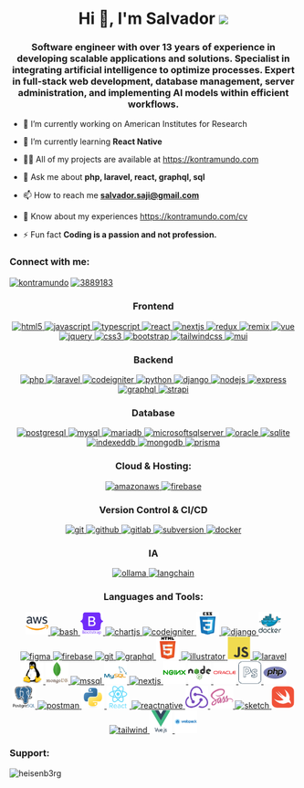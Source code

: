 <h1 align="center">Hi 👋, I'm Salvador <img src = "https://media2.giphy.com/media/QssGEmpkyEOhBCb7e1/giphy.gif?cid=ecf05e47a0n3gi1bfqntqmob8g9aid1oyj2wr3ds3mg700bl&rid=giphy.gif" width = 32px> </h1>
<h3 align="center">Software engineer with over 13 years of experience in developing scalable applications and solutions. Specialist in integrating artificial intelligence to optimize processes. Expert in full-stack web development, database management, server administration, and implementing AI models within efficient workflows.</h3>

- 🔭 I’m currently working on American Institutes for Research 

- 🌱 I’m currently learning **React Native**

- 👨‍💻 All of my projects are available at https://kontramundo.com

- 💬 Ask me about **php, laravel, react, graphql, sql**

- 📫 How to reach me **salvador.saji@gmail.com**

- 📄 Know about my experiences https://kontramundo.com/cv

- ⚡ Fun fact **Coding is a passion and not profession.**

<h3 align="left">Connect with me:</h3>
<p align="left">
<a href="https://linkedin.com/in/kontramundo" target="blank"><img align="center" src="https://raw.githubusercontent.com/rahuldkjain/github-profile-readme-generator/master/src/images/icons/Social/linked-in-alt.svg" alt="kontramundo" height="30" width="40" /></a>
<a href="https://stackoverflow.com/users/3889183" target="blank"><img align="center" src="https://raw.githubusercontent.com/rahuldkjain/github-profile-readme-generator/master/src/images/icons/Social/stack-overflow.svg" alt="3889183" height="30" width="40" /></a>
</p>




<h3 align="center">Frontend</h3>
<p align="center">
  <a href="https://www.w3.org/html/" target="_blank"> 
    <img src="https://img.shields.io/badge/html-E34F26.svg?style=for-the-badge&logo=html5&logoColor=white"
      alt="html5"/> 
  </a>
  
  <a href="https://developer.mozilla.org/en-US/docs/Web/JavaScript" target="_blank"> 
    <img src="https://img.shields.io/badge/Javascript-F7DF1E.svg?style=for-the-badge&logo=javascript&logoColor=black"
      alt="javascript"/> 
  </a> 
  <a href="https://www.typescriptlang.org/" target="_blank"> 
    <img src="https://img.shields.io/badge/typescript-3178C6.svg?style=for-the-badge&logo=typescript&logoColor=white"
      alt="typescript"/>
  </a>
   <a href="https://reactjs.org/" target="_blank"> 
    <img src="https://img.shields.io/badge/reactjs-61DAFB.svg?style=for-the-badge&logo=react&logoColor=black"
      alt="react"/> 
  </a>
  <a href="https://nextjs.org" target="_blank"> 
    <img src="https://img.shields.io/badge/nextjs-000000.svg?style=for-the-badge&logo=nextdotjs&logoColor=white" alt="nextjs"/> 
  </a>
  <a href="https://redux.js.org" target="_blank"> 
    <img src="https://img.shields.io/badge/redux-764ABC.svg?style=for-the-badge&logo=redux&logoColor=white" alt="redux"/> 
  </a> 
  <a href="https://remix.run" target="_blank"> 
    <img src="https://img.shields.io/badge/remix-000000.svg?style=for-the-badge&logo=remix&logoColor=white" alt="remix"/> 
  </a> 
  <a href="https://vue.org/" target="_blank">
    <img src="https://img.shields.io/badge/vue-42D392.svg?style=for-the-badge&logo=vuedotjs&logoColor=white" alt="vue"/> 
  </a>
  <a href="https://jquery.com/" target="_blank">
    <img src="https://img.shields.io/badge/jquery-0769AD.svg?style=for-the-badge&logo=jquery&logoColor=white" alt="jquery"/> 
  </a>
  
  <a href="https://www.w3schools.com/css/" target="_blank">
    <img src="https://img.shields.io/badge/css-1572B6.svg?style=for-the-badge&logo=css3&logoColor=white"
      alt="css3"/>
  </a>
  <a href="https://getbootstrap.com" target="_blank">
    <img src="https://img.shields.io/badge/bootstrap-7952B3.svg?style=for-the-badge&logo=bootstrap&logoColor=white"
      alt="bootstrap"/>
  </a>
  <a href="https://tailwindcss.com/" target="_blank">
    <img src="https://img.shields.io/badge/tailwindcss-00D1B2.svg?style=for-the-badge&logo=tailwindcss&logoColor=white"
      alt="tailwindcss"/>
  </a>
  <a href="https://mui.com/" target="_blank">
    <img src="https://img.shields.io/badge/mui-007FFF.svg?style=for-the-badge&logo=mui&logoColor=white"
      alt="mui"/>
  </a>
</p>


<h3 align="center">Backend</h3>
<p align="center">
  <a href="https://php.net" target="_blank"> 
    <img src="https://img.shields.io/badge/php-7A86B8.svg?style=for-the-badge&logo=php&logoColor=white"
      alt="php"/> 
  </a>
  <a href="https://laravel.com" target="_blank"> 
    <img src="https://img.shields.io/badge/laravel-EB4432.svg?style=for-the-badge&logo=laravel&logoColor=white"
      alt="laravel"/> 
  </a>
  <a href="https://codeigniter.com" target="_blank"> 
    <img src="https://img.shields.io/badge/codeigniter-DD4814.svg?style=for-the-badge&logo=codeigniter&logoColor=white"
      alt="codeigniter"/> 
  </a>
  <a href="https://python.org" target="_blank"> 
    <img src="https://img.shields.io/badge/python-2b5b84.svg?style=for-the-badge&logo=python&logoColor=white"
      alt="python"/> 
  </a>
  <a href="https://djangoproject.com" target="_blank"> 
    <img src="https://img.shields.io/badge/django-44B78B.svg?style=for-the-badge&logo=django&logoColor=white"
      alt="django"/> 
  </a>
  <a href="https://nodejs.org" target="_blank"> 
    <img src="https://img.shields.io/badge/node.js-339933.svg?style=for-the-badge&logo=nodedotjs&logoColor=white"
      alt="nodejs"/> 
  </a>
  <a href="https://nodejs.org" target="_blank"> 
    <img src="https://img.shields.io/badge/express-000000.svg?style=for-the-badge&logo=express&logoColor=white"
      alt="express"/> 
  </a>
  <a href="https://graphql.org" target="_blank">
    <img src="https://img.shields.io/badge/graphql-E10098.svg?style=for-the-badge&logo=graphql&logoColor=white" alt="graphql" />
  </a>
  <a href="https:/strapi.io" target="_blank">
    <img src="https://img.shields.io/badge/strapi-4945ff.svg?style=for-the-badge&logo=strapi&logoColor=white" alt="strapi" />
  </a>
</p>


<h3 align="center">Database</h3>
<p align="center">
  <a href="https://www.postgresql.org" target="_blank"> 
    <img src="https://img.shields.io/badge/postgreSQL-4169E1.svg?style=for-the-badge&logo=postgresql&logoColor=white"
      alt="postgresql"/> 
  </a>
  <a href="https://www.mysql.com" target="_blank"> 
    <img src="https://img.shields.io/badge/mysql-3E6E93.svg?style=for-the-badge&logo=mysql&logoColor=white"
      alt="mysql"/> 
  </a>
  <a href="https://www.mariadb.org" target="_blank"> 
    <img src="https://img.shields.io/badge/mariadb-b47f5b.svg?style=for-the-badge&logo=mariadb&logoColor=white"
      alt="mariadb"/> 
  </a>
  <a href="https://www.microsoft.com/es-mx/sql-server" target="_blank"> 
    <img src="https://img.shields.io/badge/SQLServer-0078d4.svg?style=for-the-badge&logo=microsoftsqlserver&logoColor=white"
      alt="microsoftsqlserver"/> 
  </a>
  <a href="https://www.oracle.com" target="_blank"> 
    <img src="https://img.shields.io/badge/oracle-c74634.svg?style=for-the-badge&logo=oracle&logoColor=white"
      alt="oracle"/> 
  </a>
  <a href="https://sqlite.org" target="_blank"> 
    <img src="https://img.shields.io/badge/sqlite-044a64.svg?style=for-the-badge&logo=sqlite&logoColor=white"
      alt="sqlite"/> 
  </a> 
   <a href="https://developer.mozilla.org/en-US/docs/Web/API/IndexedDB_API" target="_blank"> 
    <img src="https://img.shields.io/badge/indexeddb-000000.svg?style=for-the-badge&logo=files&logoColor=white"
      alt="indexeddb"/> 
  </a> 
  <a href="https://www.mongodb.com" target="_blank"> 
    <img src="https://img.shields.io/badge/mongodb-47A248.svg?style=for-the-badge&logo=mongodb&logoColor=white"
      alt="mongodb"/> 
  </a> 
  <a href="https://prisma.io" target="_blank"> 
    <img src="https://img.shields.io/badge/prisma-000000.svg?style=for-the-badge&logo=prisma&logoColor=white"
      alt="prisma"/> 
  </a> 
</p>


<h3 align="center">Cloud & Hosting:</h3>
<p align="center">
  <a href="https://aws.amazon.com" target="_blank">
    <img  src="https://img.shields.io/badge/AWS-FF9900?style=for-the-badge&logo=amazonaws&logoColor=white" alt="amazonaws"/> 
  </a>
  <a href="https://firebase.google.com/" target="_blank">
    <img src="https://img.shields.io/badge/firebase-FFCA28.svg?style=for-the-badge&logo=firebase&logoColor=black" alt="firebase"/>
  </a>
</p>


<h3 align="center">Version Control & CI/CD</h3>
<p align="center">
  <a href="https://git-scm.com/" target="_blank">
    <img src="https://img.shields.io/badge/git-F05032.svg?style=for-the-badge&logo=git&logoColor=white"
      alt="git"/>
  </a>
  <a href="https://github.com" target="_blank">
    <img src="https://img.shields.io/badge/github-181717.svg?style=for-the-badge&logo=github&logoColor=white" alt="github" />
  </a>
  <a href="https://gitlab.com" target="_blank">
    <img src="https://img.shields.io/badge/gitlab-181717.svg?style=for-the-badge&logo=gitlab&logoColor=white"
      alt="gitlab"/>
  </a>
  <a href="https://subversion.apache.org" target="_blank">
    <img src="https://img.shields.io/badge/subversion-93B0DA.svg?style=for-the-badge&logo=subversion&logoColor=white"
      alt="subversion"/>
  </a>
    <a href="https://www.docker.com/" target="_blank">
    <img src="https://img.shields.io/badge/docker-2496ED.svg?style=for-the-badge&logo=docker&logoColor=white"
      alt="docker"/>
  </a>
</p>


<h3 align="center">IA</h3>
<p align="center">
  <a href="https://ollama.com" target="_blank">
    <img src="https://img.shields.io/badge/ollama-FFFFFF.svg?style=for-the-badge&logo=ollama&logoColor=black"
      alt="ollama"/>
  </a>

  <a href="https://www.langchain.com" target="_blank">
    <img src="https://img.shields.io/badge/langchain-FFFFFF.svg?style=for-the-badge&logo=langchain&logoColor=black"
      alt="langchain"/>
  </a>
</p>


<h3 align="center">Languages and Tools:</h3>
<p align="center"> <a href="https://aws.amazon.com" target="_blank" rel="noreferrer"> <img src="https://raw.githubusercontent.com/devicons/devicon/master/icons/amazonwebservices/amazonwebservices-original-wordmark.svg" alt="aws" width="40" height="40"/> </a> <a href="https://www.gnu.org/software/bash/" target="_blank" rel="noreferrer"> <img src="https://www.vectorlogo.zone/logos/gnu_bash/gnu_bash-icon.svg" alt="bash" width="40" height="40"/> </a> <a href="https://getbootstrap.com" target="_blank" rel="noreferrer"> <img src="https://raw.githubusercontent.com/devicons/devicon/master/icons/bootstrap/bootstrap-plain-wordmark.svg" alt="bootstrap" width="40" height="40"/> </a> <a href="https://www.chartjs.org" target="_blank" rel="noreferrer"> <img src="https://www.chartjs.org/media/logo-title.svg" alt="chartjs" width="40" height="40"/> </a> <a href="https://codeigniter.com" target="_blank" rel="noreferrer"> <img src="https://cdn.worldvectorlogo.com/logos/codeigniter.svg" alt="codeigniter" width="40" height="40"/> </a> <a href="https://www.w3schools.com/css/" target="_blank" rel="noreferrer"> <img src="https://raw.githubusercontent.com/devicons/devicon/master/icons/css3/css3-original-wordmark.svg" alt="css3" width="40" height="40"/> </a> <a href="https://www.djangoproject.com/" target="_blank" rel="noreferrer"> <img src="https://cdn.worldvectorlogo.com/logos/django.svg" alt="django" width="40" height="40"/> </a> <a href="https://www.docker.com/" target="_blank" rel="noreferrer"> <img src="https://raw.githubusercontent.com/devicons/devicon/master/icons/docker/docker-original-wordmark.svg" alt="docker" width="40" height="40"/> </a> <a href="https://www.figma.com/" target="_blank" rel="noreferrer"> <img src="https://www.vectorlogo.zone/logos/figma/figma-icon.svg" alt="figma" width="40" height="40"/> </a> <a href="https://firebase.google.com/" target="_blank" rel="noreferrer"> <img src="https://www.vectorlogo.zone/logos/firebase/firebase-icon.svg" alt="firebase" width="40" height="40"/> </a> <a href="https://git-scm.com/" target="_blank" rel="noreferrer"> <img src="https://www.vectorlogo.zone/logos/git-scm/git-scm-icon.svg" alt="git" width="40" height="40"/> </a> <a href="https://graphql.org" target="_blank" rel="noreferrer"> <img src="https://www.vectorlogo.zone/logos/graphql/graphql-icon.svg" alt="graphql" width="40" height="40"/> </a> <a href="https://www.w3.org/html/" target="_blank" rel="noreferrer"> <img src="https://raw.githubusercontent.com/devicons/devicon/master/icons/html5/html5-original-wordmark.svg" alt="html5" width="40" height="40"/> </a> <a href="https://www.adobe.com/in/products/illustrator.html" target="_blank" rel="noreferrer"> <img src="https://www.vectorlogo.zone/logos/adobe_illustrator/adobe_illustrator-icon.svg" alt="illustrator" width="40" height="40"/> </a> <a href="https://developer.mozilla.org/en-US/docs/Web/JavaScript" target="_blank" rel="noreferrer"> <img src="https://raw.githubusercontent.com/devicons/devicon/master/icons/javascript/javascript-original.svg" alt="javascript" width="40" height="40"/> </a> <a href="https://laravel.com/" target="_blank" rel="noreferrer"> <img src="https://laravel.com/img/logomark.min.svg" alt="laravel" width="40" height="40"/> </a> <a href="https://www.linux.org/" target="_blank" rel="noreferrer"> <img src="https://raw.githubusercontent.com/devicons/devicon/master/icons/linux/linux-original.svg" alt="linux" width="40" height="40"/> </a> <a href="https://www.mongodb.com/" target="_blank" rel="noreferrer"> <img src="https://raw.githubusercontent.com/devicons/devicon/master/icons/mongodb/mongodb-original-wordmark.svg" alt="mongodb" width="40" height="40"/> </a> <a href="https://www.microsoft.com/en-us/sql-server" target="_blank" rel="noreferrer"> <img src="https://www.svgrepo.com/show/303229/microsoft-sql-server-logo.svg" alt="mssql" width="40" height="40"/> </a> <a href="https://www.mysql.com/" target="_blank" rel="noreferrer"> <img src="https://raw.githubusercontent.com/devicons/devicon/master/icons/mysql/mysql-original-wordmark.svg" alt="mysql" width="40" height="40"/> </a> <a href="https://nextjs.org/" target="_blank" rel="noreferrer"> <img src="https://cdn.worldvectorlogo.com/logos/nextjs-2.svg" alt="nextjs" width="40" height="40"/> </a> <a href="https://www.nginx.com" target="_blank" rel="noreferrer"> <img src="https://raw.githubusercontent.com/devicons/devicon/master/icons/nginx/nginx-original.svg" alt="nginx" width="40" height="40"/> </a> <a href="https://nodejs.org" target="_blank" rel="noreferrer"> <img src="https://raw.githubusercontent.com/devicons/devicon/master/icons/nodejs/nodejs-original-wordmark.svg" alt="nodejs" width="40" height="40"/> </a> <a href="https://www.oracle.com/" target="_blank" rel="noreferrer"> <img src="https://raw.githubusercontent.com/devicons/devicon/master/icons/oracle/oracle-original.svg" alt="oracle" width="40" height="40"/> </a> <a href="https://www.photoshop.com/en" target="_blank" rel="noreferrer"> <img src="https://raw.githubusercontent.com/devicons/devicon/master/icons/photoshop/photoshop-line.svg" alt="photoshop" width="40" height="40"/> </a> <a href="https://www.php.net" target="_blank" rel="noreferrer"> <img src="https://raw.githubusercontent.com/devicons/devicon/master/icons/php/php-original.svg" alt="php" width="40" height="40"/> </a> <a href="https://www.postgresql.org" target="_blank" rel="noreferrer"> <img src="https://raw.githubusercontent.com/devicons/devicon/master/icons/postgresql/postgresql-original-wordmark.svg" alt="postgresql" width="40" height="40"/> </a> <a href="https://postman.com" target="_blank" rel="noreferrer"> <img src="https://www.vectorlogo.zone/logos/getpostman/getpostman-icon.svg" alt="postman" width="40" height="40"/> </a> <a href="https://www.python.org" target="_blank" rel="noreferrer"> <img src="https://raw.githubusercontent.com/devicons/devicon/master/icons/python/python-original.svg" alt="python" width="40" height="40"/> </a> <a href="https://reactjs.org/" target="_blank" rel="noreferrer"> <img src="https://raw.githubusercontent.com/devicons/devicon/master/icons/react/react-original-wordmark.svg" alt="react" width="40" height="40"/> </a> <a href="https://reactnative.dev/" target="_blank" rel="noreferrer"> <img src="https://reactnative.dev/img/header_logo.svg" alt="reactnative" width="40" height="40"/> </a> <a href="https://redux.js.org" target="_blank" rel="noreferrer"> <img src="https://raw.githubusercontent.com/devicons/devicon/master/icons/redux/redux-original.svg" alt="redux" width="40" height="40"/> </a> <a href="https://sass-lang.com" target="_blank" rel="noreferrer"> <img src="https://raw.githubusercontent.com/devicons/devicon/master/icons/sass/sass-original.svg" alt="sass" width="40" height="40"/> </a> <a href="https://www.sketch.com/" target="_blank" rel="noreferrer"> <img src="https://www.vectorlogo.zone/logos/sketchapp/sketchapp-icon.svg" alt="sketch" width="40" height="40"/> </a> <a href="https://developer.apple.com/swift/" target="_blank" rel="noreferrer"> <img src="https://raw.githubusercontent.com/devicons/devicon/master/icons/swift/swift-original.svg" alt="swift" width="40" height="40"/> </a> <a href="https://tailwindcss.com/" target="_blank" rel="noreferrer"> <img src="https://www.vectorlogo.zone/logos/tailwindcss/tailwindcss-icon.svg" alt="tailwind" width="40" height="40"/> </a> <a href="https://vuejs.org/" target="_blank" rel="noreferrer"> <img src="https://raw.githubusercontent.com/devicons/devicon/master/icons/vuejs/vuejs-original-wordmark.svg" alt="vuejs" width="40" height="40"/> </a> <a href="https://webpack.js.org" target="_blank" rel="noreferrer"> <img src="https://raw.githubusercontent.com/devicons/devicon/d00d0969292a6569d45b06d3f350f463a0107b0d/icons/webpack/webpack-original-wordmark.svg" alt="webpack" width="40" height="40"/> </a> </p>

<h3 align="rigth">Support:</h3>
<p align="rigth"><a href="https://www.buymeacoffee.com/heisenb3rg"> <img align="left" src="https://cdn.buymeacoffee.com/buttons/v2/default-yellow.png" height="50" width="210" alt="heisenb3rg" /></a></p><br><br>
